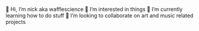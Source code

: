 🐬 Hi, I’m nick aka wafflescience
🌴 I’m interested in things
🥥 I’m currently learning how to do stuff
🌙 I’m looking to collaborate on art and music related projects
